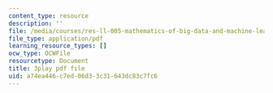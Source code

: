 ```yaml
---
content_type: resource
description: ''
file: /media/courses/res-ll-005-mathematics-of-big-data-and-machine-learning-january-iap-2020/a74ea446c7ed06d33c31643dc83c7fc6_0cmj5TfFCLY.pdf
file_type: application/pdf
learning_resource_types: []
ocw_type: OCWFile
resourcetype: Document
title: 3play pdf file
uid: a74ea446-c7ed-06d3-3c31-643dc83c7fc6
---
```

